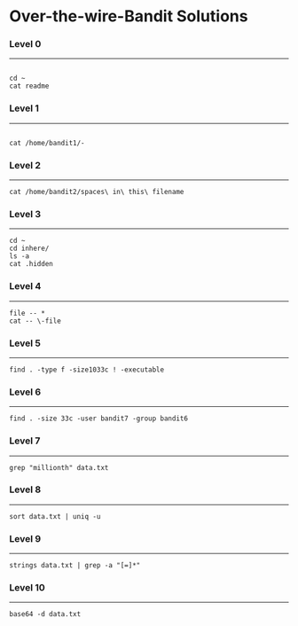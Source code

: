 # Over-the-wire-Bandit Solutions

### Level 0
-----
```

cd ~ 
cat readme 

```

### Level 1
------
```

cat /home/bandit1/-

```

### Level 2
----
```
cat /home/bandit2/spaces\ in\ this\ filename
```


### Level 3
----
```
cd ~
cd inhere/
ls -a
cat .hidden
```
### Level 4
----
```
file -- *
cat -- \-file
```
### Level 5
----
```
find . -type f -size1033c ! -executable
```

### Level 6
----
```
find . -size 33c -user bandit7 -group bandit6
```


### Level 7
----
```
grep "millionth" data.txt
```


### Level 8
----
```
sort data.txt | uniq -u
```

### Level 9
----
```
strings data.txt | grep -a "[=]*"
```

### Level 10
----
```
base64 -d data.txt
```
